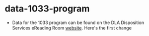 # data-1033-program

* Data for the 1033 program can be found on the DLA Disposition Services eReading Room [website](http://www.dispositionservices.dla.mil/EFOIA-Privacy/Pages/ereadingroom.aspx#1033).
Here's the first change
